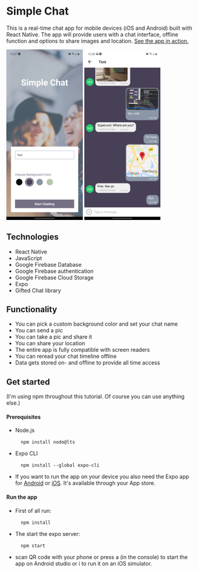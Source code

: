 # Simple Chat

This is a real-time chat app for mobile devices (iOS and Android) built with React Native. The app will provide users with a chat interface, offline function and options to share images and location. <a href="https://vimeo.com/manage/videos/647875608?embedded=false&source=video_title&owner=20281206">See the app in action.</a>

<img src="./assets/example1.jpg" alt="Example Image 1" width="40%">     <img src="./assets/example2.jpg" alt="Example Image 2" width="40%">


## Technologies

- React Native
- JavaScript
- Google Firebase Database
- Google Firebase authentication
- Google Firebase Cloud Storage
- Expo
- Gifted Chat library


## Functionality

- You can pick a custom background color and set your chat name
- You can send a pic
- You can take a pic and share it
- You can share your location
- The entire app is fully compatible with screen readers
- You can reread your chat timeline offline
- Data gets stored on- and offline to provide all time access


## Get started

(I'm using npm throughout this tutorial. Of course you can use anything else.)

#### Prerequisites
- Node.js

        npm install node@lts

- Expo CLI

        npm install --global expo-cli

- If you want to run the app on your device you also need the Expo app for <a href="https://play.google.com/store/apps/details?id=host.exp.exponent&referrer=www">Android</a> or <a href="https://apps.apple.com/app/apple-store/id982107779">iOS</a>. It's available through your App store.

#### Run the app
- First of all run:

        npm install

- The start the expo server:

        npm start

- scan QR code with your phone or press a (in the console) to start the app on Android studio or i to run it on an iOS simulator.